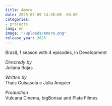 ```yaml
---
title: Amora
date: 2025-07-09 14:38:00 -03:00
categories:
- projects
lang: en
image: "/uploads/Amora.png"
release_year: 2025
---
```


Brazil, 1 season with 4 episodes, in Development

*Directedy by*\
Juliana Rojas

*Written by*\
Thais Guisasola e Julia Anquier

_Production_\
Vulcana Cinema, bigBonsai and Plate Filmes